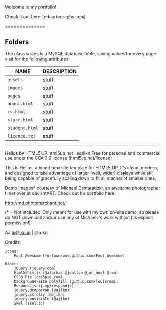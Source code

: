 Welcome to my portfolio!

Check it out here: [ndcartography.com]

==============

## Folders
The class writes to a MySQL database table, saving values for every page visit for the following attributes:

NAME|DESCRIPTION|
---|---|
`assets`|stuff|
`images`|stuff|
`pages`|stuff|
`about.html`|stuff |
`cv.html`|stuff|
`store.html`|stuff|
`student.html`|stuff|
`licence.txt`|stuff|


-----

Helios by HTML5 UP
html5up.net | @ajlkn
Free for personal and commercial use under the CCA 3.0 license (html5up.net/license)


This is Helios, a brand new site template for HTML5 UP. It's clean, modern, and designed
to take advantage of larger (well, wider) displays while still being capable of gracefully
scaling down to fit all manner of smaller ones.

Demo images* courtesy of Michael Domaradzki, an awesome photographer I met over at
deviantART. Check out his portfolio here:

http://md.photomerchant.net/

(* = Not included! Only meant for use with my own on-site demo, so please do NOT download
and/or use any of Michaels's work without his explicit permission!)

AJ
aj@lkn.io | @ajlkn


Credits:


	Icons:
		Font Awesome (fortawesome.github.com/Font-Awesome)

	Other:
		jQuery (jquery.com)
		html5shiv.js (@afarkas @jdalton @jon_neal @rem)
		CSS3 Pie (css3pie.com)
		background-size polyfill (github.com/louisremi)
		Respond.js (j.mp/respondjs)
		jquery.dropotron (@ajlkn)
		jquery.scrolly (@ajlkn)
		jquery.onvisible (@ajlkn)
		Skel (skel.io)
